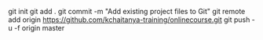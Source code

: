 git init
git add .
git commit -m "Add existing project files to Git"
git remote add origin https://github.com/kchaitanya-training/onlinecourse.git
git push -u -f origin master
